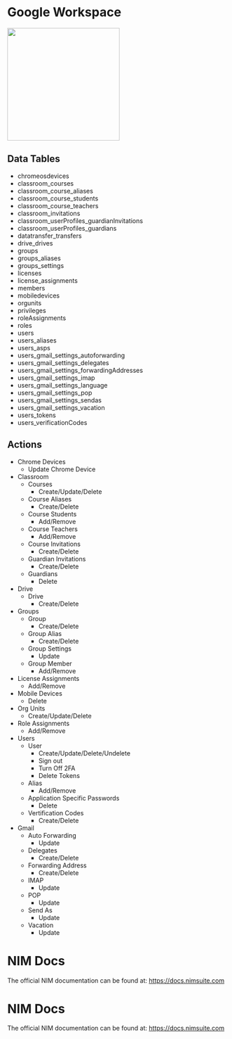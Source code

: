 # Google Workspace
<img src="https://github.com/Tools4ever-NIM/NIM-System-REST-Google-Workspace/assets/24281600/c2d03c50-1e52-4770-816c-418cbe7f67e3" width="256px" />



## Data Tables
- chromeosdevices
- classroom_courses
- classroom_course_aliases
- classroom_course_students
- classroom_course_teachers
- classroom_invitations
- classroom_userProfiles_guardianInvitations
- classroom_userProfiles_guardians
- datatransfer_transfers
- drive_drives
- groups
- groups_aliases
- groups_settings
- licenses
- license_assignments
- members
- mobiledevices
- orgunits
- privileges
- roleAssignments
- roles
- users
- users_aliases
- users_asps
- users_gmail_settings_autoforwarding
- users_gmail_settings_delegates
- users_gmail_settings_forwardingAddresses
- users_gmail_settings_imap
- users_gmail_settings_language
- users_gmail_settings_pop
- users_gmail_settings_sendas
- users_gmail_settings_vacation
- users_tokens
- users_verificationCodes


## Actions
* Chrome Devices
    * Update Chrome Device
* Classroom
    * Courses
        * Create/Update/Delete
    * Course Aliases
        * Create/Delete
    * Course Students
        * Add/Remove
    * Course Teachers
        * Add/Remove
    * Course Invitations
        * Create/Delete
    * Guardian Invitations
        * Create/Delete
    * Guardians
        * Delete
* Drive
    * Drive
        * Create/Delete
* Groups
    * Group
        * Create/Delete
    * Group Alias
        * Create/Delete
    * Group Settings
        * Update
    * Group Member
        * Add/Remove
* License Assignments
    * Add/Remove
* Mobile Devices
    * Delete
* Org Units
    * Create/Update/Delete
* Role Assignments
    * Add/Remove
* Users
    * User
        * Create/Update/Delete/Undelete
        * Sign out
        * Turn Off 2FA
        * Delete Tokens
    * Alias
        * Add/Remove
    * Application Specific Passwords
        * Delete
    * Vertification Codes
        * Create/Delete
* Gmail
    * Auto Forwarding
        * Update
    * Delegates
        * Create/Delete
    * Forwarding Address
        * Create/Delete
    * IMAP
        * Update
    * POP
        * Update
    * Send As
        * Update
    * Vacation
        * Update


# NIM Docs
The official NIM documentation can be found at: https://docs.nimsuite.com

# NIM Docs
The official NIM documentation can be found at: https://docs.nimsuite.com
